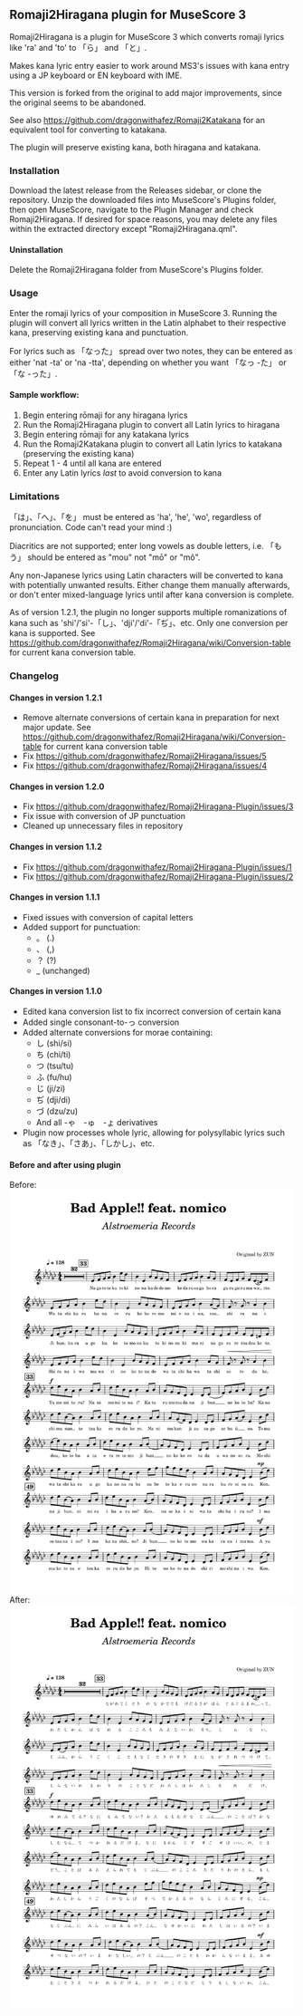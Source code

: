 ## Romaji2Hiragana plugin for MuseScore 3
Romaji2Hiragana is a plugin for MuseScore 3 which converts romaji lyrics like 'ra' and 'to' to 「ら」 and 「と」.

Makes kana lyric entry easier to work around MS3's issues with kana entry using a JP keyboard or EN keyboard with IME.

This version is forked from the original to add major improvements, since the original seems to be abandoned.

See also https://github.com/dragonwithafez/Romaji2Katakana for an equivalent tool for converting to katakana.

The plugin will preserve existing kana, both hiragana and katakana.

### Installation
Download the latest release from the Releases sidebar, or clone the repository. Unzip the downloaded files into MuseScore's Plugins folder, then open MuseScore, navigate to the Plugin Manager and check Romaji2Hiragana. If desired for space reasons, you may delete any files within the extracted directory except "Romaji2Hiragana.qml".

#### Uninstallation
Delete the Romaji2Hiragana folder from MuseScore's Plugins folder.

### Usage
Enter the romaji lyrics of your composition in MuseScore 3. Running the plugin will convert all lyrics written in the Latin alphabet to their respective kana, preserving existing kana and punctuation.

For lyrics such as 「なった」 spread over two notes, they can be entered as either 'nat -ta' or 'na -tta', depending on whether you want 「なっ -た」 or 「な -った」.

#### Sample workflow:
1) Begin entering rōmaji for any hiragana lyrics
2) Run the Romaji2Hiragana plugin to convert all Latin lyrics to hiragana
3) Begin entering rōmaji for any katakana lyrics
4) Run the Romaji2Katakana plugin to convert all Latin lyrics to katakana (preserving the existing kana)
5) Repeat 1 - 4 until all kana are entered
6) Enter any Latin lyrics *last* to avoid conversion to kana

### Limitations
「は」、「へ」、「を」 must be entered as 'ha', 'he', 'wo', regardless of pronunciation. Code can't read your mind :)

Diacritics are not supported; enter long vowels as double letters, i.e. 「もう」 should be entered as "mou" not "mō" or "mô".

Any non-Japanese lyrics using Latin characters will be converted to kana with potentially unwanted results. Either change them manually afterwards, or don't enter mixed-language lyrics until after kana conversion is complete.

As of version 1.2.1, the plugin no longer supports multiple romanizations of kana such as 'shi'/'si'-「し」、'dji'/'di'-「ぢ」、etc. Only one conversion per kana is supported. See https://github.com/dragonwithafez/Romaji2Hiragana/wiki/Conversion-table for current kana conversion table.

### Changelog

#### Changes in version 1.2.1
- Remove alternate conversions of certain kana in preparation for next major update. See https://github.com/dragonwithafez/Romaji2Hiragana/wiki/Conversion-table for current kana conversion table
- Fix https://github.com/dragonwithafez/Romaji2Hiragana/issues/5
- Fix https://github.com/dragonwithafez/Romaji2Hiragana/issues/4

#### Changes in version 1.2.0
- Fix https://github.com/dragonwithafez/Romaji2Hiragana-Plugin/issues/3
- Fix issue with conversion of JP punctuation
- Cleaned up unnecessary files in repository

#### Changes in version 1.1.2
- Fix https://github.com/dragonwithafez/Romaji2Hiragana-Plugin/issues/1
- Fix https://github.com/dragonwithafez/Romaji2Hiragana-Plugin/issues/2

#### Changes in version 1.1.1
- Fixed issues with conversion of capital letters
- Added support for punctuation:
	- 。 (.)
	- 、 (,)
	- ？ (?)
	- _ (unchanged)

#### Changes in version 1.1.0
- Edited kana conversion list to fix incorrect conversion of certain kana
- Added single consonant-to-っ conversion
- Added alternate conversions for morae containing:
	- し (shi/si)
	- ち (chi/ti)
	- つ (tsu/tu)
	- ふ (fu/hu)
	- じ (ji/zi)
	- ぢ (dji/di)
	- づ (dzu/zu)
	- And all -ゃ　-ゅ　-ょ derivatives
- Plugin now processes whole lyric, allowing for polysyllabic lyrics such as 「なき」、「さあ」、「しかし」、etc.

#### Before and after using plugin
Before: ![image](before-1.png)
After: ![image](after-1.png)

